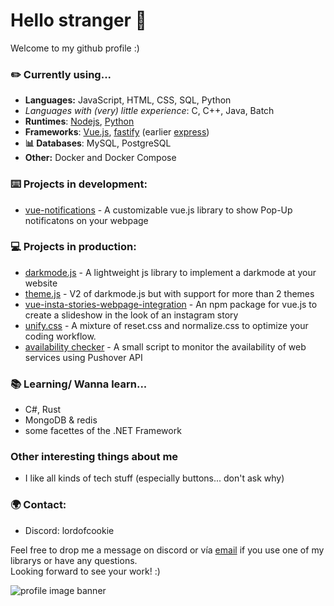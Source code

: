 # Hello stranger 👋
Welcome to my github profile :)

### ✏️ Currently using...
- **Languages:** JavaScript, HTML, CSS, SQL, Python
- _Languages with (very) little experience_: C, C++, Java, Batch
- **Runtimes**: [Nodejs](https://nodejs.org/en/), [Python](https://www.python.org/)
- **Frameworks**: [Vue.js](https://vuejs.org/), [fastify](https://www.fastify.io/) (earlier [express](https://expressjs.com/de/))
- **📊 Databases**: MySQL, PostgreSQL
- **Other:** Docker and Docker Compose

### ⌨️ Projects in development:
- [vue-notifications](https://github.com/SchloesserJonas/vue-notifications) - A customizable vue.js library to show Pop-Up notificatons on your webpage

### 💻 Projects in production:
- [darkmode.js](https://github.com/SchloesserJonas/darkmode.js) - A lightweight js library to implement a darkmode at your website
- [theme.js](https://github.com/SchloesserJonas/theme.js) - V2 of darkmode.js but with support for more than 2 themes
- [vue-insta-stories-webpage-integration](https://github.com/SchloesserJonas/vue-insta-stories-webpage-integration) - An npm package for vue.js to create a slideshow in the look of an instagram story
- [unify.css](https://github.com/SchloesserJonas/unify.css)  - A mixture of reset.css and normalize.css to optimize your coding workflow.
- [availability checker](https://github.com/SchloesserJonas/availability-checker) - A small script to monitor the availability of web services using Pushover API

### 📚 Learning/ Wanna learn...
- C#, Rust
- MongoDB & redis
- some facettes of the .NET Framework

### Other interesting things about me
- I like all kinds of tech stuff (especially buttons... don't ask why)

### 🌍 Contact:
- Discord: lordofcookie

Feel free to drop me a message on discord or vía [email](mailto:github@jonas-schloesser.de) if you use one of my librarys or have any questions.\
Looking forward to see your work! :)


![profile image banner](https://jonas-schloesser.de/assets/LinkedIn.png)


<!--
**SchloesserJonas/SchloesserJonas** is a ✨ _special_ ✨ repository because its `README.md` (this file) appears on your GitHub profile.

Here are some ideas to get you started:

- 🔭 I’m currently working on ...
- 🌱 I’m currently learning ...
- 👯 I’m looking to collaborate on ...
- 🤔 I’m looking for help with ...
- 💬 Ask me about ...
- 📫 How to reach me: ...
- 😄 Pronouns: ...
- ⚡ Fun fact: ...
-->
